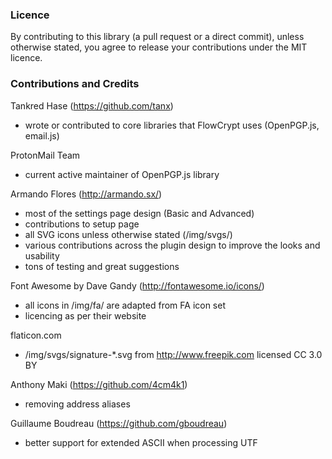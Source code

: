 
### Licence

By contributing to this library (a pull request or a direct commit), unless otherwise stated, you agree to release your contributions under the MIT licence.

### Contributions and Credits

Tankred Hase (https://github.com/tanx)
 - wrote or contributed to core libraries that FlowCrypt uses (OpenPGP.js, email.js)

ProtonMail Team
 - current active maintainer of OpenPGP.js library

Armando Flores (http://armando.sx/)
 - most of the settings page design (Basic and Advanced)
 - contributions to setup page
 - all SVG icons unless otherwise stated (/img/svgs/)
 - various contributions across the plugin design to improve the looks and usability
 - tons of testing and great suggestions

Font Awesome by Dave Gandy (http://fontawesome.io/icons/) 
 - all icons in /img/fa/ are adapted from FA icon set
 - licencing as per their website

flaticon.com
 - /img/svgs/signature-*.svg from http://www.freepik.com licensed CC 3.0 BY

Anthony Maki (https://github.com/4cm4k1)
 - removing address aliases

Guillaume Boudreau (https://github.com/gboudreau)
 - better support for extended ASCII when processing UTF